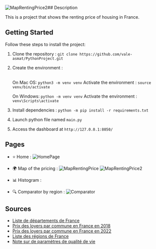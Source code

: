 ![MapRentingPrice2](https://github.com/vale-asmat/PythonProject/assets/115636552/cfb1bd0b-21ba-4ef1-ade6-7e4dc85eb7f5)## Description

This is a project that shows the renting price of housing in France.

## Getting Started

Follow these steps to install  the project:

1. Clone the repository : `git clone https://github.com/vale-asmat/PythonProject.git`
2. Create the environment :<br><br>


    On Mac OS: `python3 -m venv venv`
    Activate the environment : `source venv/bin/activate`<br>

    On Windows: `python -m venv venv`
    Activate the environment : `venv\Scripts\activate`<br>

3. Install dependencies : `python -m pip install -r requirements.txt`

4. Launch python file named `main.py`

5. Access the dashboard at `http://127.0.0.1:8050/`


## Pages

- ⭐ Home :
      ![HomePage](https://github.com/vale-asmat/PythonProject/assets/115636552/68c77d5d-4ad8-415f-8e44-17730591fed6)
- 🌍 Map of the pricing :
    ![MapRentingPrice](https://github.com/vale-asmat/PythonProject/assets/115636552/12a0bc5a-aeed-4bc5-8014-cfeebe46197e)
    ![MapRentingPrice2](https://github.com/vale-asmat/PythonProject/assets/115636552/58bad106-d3bb-4dc8-92a9-e16489c65366)
- 📊 Histogram :
      
- 🔍 Comparator by region :
    ![Comparator](https://github.com/vale-asmat/PythonProject/assets/115636552/ade8c26e-088e-4d61-947b-5493efd30ecf)

## Sources


- [Liste de départements de France](https://www.data.gouv.fr/fr/datasets/departements-de-france/)
- [Prix des loyers par commune en France en 2018](https://www.data.gouv.fr/fr/datasets/carte-des-loyers-indicateurs-de-loyers-dannonce-par-commune-en-2018/#/resources)
- [Prix des loyers par commune en France en 2022](https://www.data.gouv.fr/fr/datasets/carte-des-loyers-indicateurs-de-loyers-dannonce-par-commune-en-2022/#/resources)
- [Liste des régions de France](https://www.insee.fr/fr/information/3363419#titre-bloc-26)
- [Note sur de paramètres de qualité de vie](https://www.oecdregionalwellbeing.org/FRH.html)
